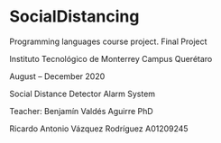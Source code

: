 # SocialDistancing
Programming languages course project.
Final Project

Instituto Tecnológico de Monterrey Campus Querétaro

August – December 2020

Social Distance Detector Alarm System

Teacher: Benjamín Valdés Aguirre PhD

Ricardo Antonio Vázquez Rodríguez 
A01209245

